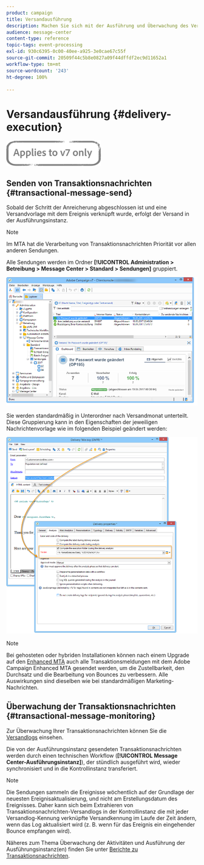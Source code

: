 ```yaml
---
product: campaign
title: Versandausführung
description: Machen Sie sich mit der Ausführung und Überwachung des Versands von Transaktionsnachrichten vertraut.
audience: message-center
content-type: reference
topic-tags: event-processing
exl-id: 930c6395-0c00-40ee-a925-3e0cae67c55f
source-git-commit: 20509f44c5b8e0827a09f44dffdf2ec9d11652a1
workflow-type: tm+mt
source-wordcount: '243'
ht-degree: 100%

---
```


# Versandausführung {#delivery-execution}

![](../../assets/v7-only.svg)

## Senden von Transaktionsnachrichten {#transactional-message-send}

Sobald der Schritt der Anreicherung abgeschlossen ist und eine Versandvorlage mit dem Ereignis verknüpft wurde, erfolgt der Versand in der Ausführungsinstanz.

>[!NOTE]
>
>Im MTA hat die Verarbeitung von Transaktionsnachrichten Priorität vor allen anderen Sendungen.

Alle Sendungen werden im Ordner **[!UICONTROL Administration > Betreibung > Message Center > Standard > Sendungen]** gruppiert.

![](assets/messagecenter_deliveries_execinstances_001.png)

Sie werden standardmäßig in Unterordner nach Versandmonat unterteilt. Diese Gruppierung kann in den Eigenschaften der jeweiligen Nachrichtenvorlage wie im folgenden Beispiel geändert werden:

![](assets/messagecenter_deliveries_properties_001.png)

>[!NOTE]
>
>Bei gehosteten oder hybriden Installationen können nach einem Upgrade auf den [Enhanced MTA](../../delivery/using/sending-with-enhanced-mta.md) auch alle Transaktionsmeldungen mit dem Adobe Campaign Enhanced MTA gesendet werden, um die Zustellbarkeit, den Durchsatz und die Bearbeitung von Bounces zu verbessern. Alle Auswirkungen sind dieselben wie bei standardmäßigen Marketing-Nachrichten.

## Überwachung der Transaktionsnachrichten {#transactional-message-monitoring}

Zur Überwachung Ihrer Transaktionsnachrichten können Sie die [Versandlogs](../../delivery/using/delivery-dashboard.md#delivery-logs-and-history) einsehen.

Die von der Ausführungsinstanz gesendeten Transaktionsnachrichten werden durch einen technischen Workflow (**[!UICONTROL Message Center-Ausführungsinstanz]**), der stündlich ausgeführt wird, wieder synchronisiert und in die Kontrollinstanz transferiert.

>[!NOTE]
>
>Die Sendungen sammeln die Ereignisse wöchentlich auf der Grundlage der neuesten Ereignisaktualisierung, und nicht am Erstellungsdatum des Ereignisses. Daher kann sich beim Extrahieren von Transaktionsnachrichten-Versandlogs in der Kontrollinstanz die mit jeder Versandlog-Kennung verknüpfte Versandkennung im Laufe der Zeit ändern, wenn das Log aktualisiert wird (z. B. wenn für das Ereignis ein eingehender Bounce empfangen wird).

<!--The transactional deliveries sent from the execution instance are synchronized back to the control instance as follows.

Let's take a [delivery template](../../message-center/using/introduction.md) labelled *Template_1*.

1. An event corresponding to *Template_1* is received on the execution instance.
1. The **Processing real time events** (rtEventsProcessing) workflow processes the event and searches for an existing delivery for the current month.

    >[!NOTE]
    >
    >If not found, a new delivery is created and the event is assigned to the new delivery.

1. The transactional email is sent and the delivery status changes to **[!UICONTROL Sent]**.
1. The **Message Center execution instance** (mcSync_mcExec) workflow retrieves the delivery logs from the execution instance and updates the delivery logs on the control instance.
1. The control instance searches for an existing delivery for week 40 (2020-09-28_Template_1).

    >[!NOTE]
    >
    >If not found, a new delivery is created.

1. The week after, an inbound bounce is received for the event.
1. The status of the event changes to **[!UICONTROL Delivery failed]**.
1. The **Message Center execution instance** (mcSync_mcExec) workflow retrieves the delivery logs from the execution instance and searches for a delivery for week 41 (2020-10-05_Template_1) to update the delivery logs. The delivery logs are then linked to a new delivery for the current week.

To summarize, the deliveries weekly accumulate the events based on the latest event update, and not on the event creation date.

Therefore, when extracting transactional messaging delivery logs from the control instance, the delivery ID associated with each delivery log ID changes every week.-->

Näheres zum Thema Überwachung der Aktivitäten und Ausführung der Ausführungsinstanz(en) finden Sie unter [Berichte zu Transaktionsnachrichten](../../message-center/using/about-transactional-messaging-reports.md).
